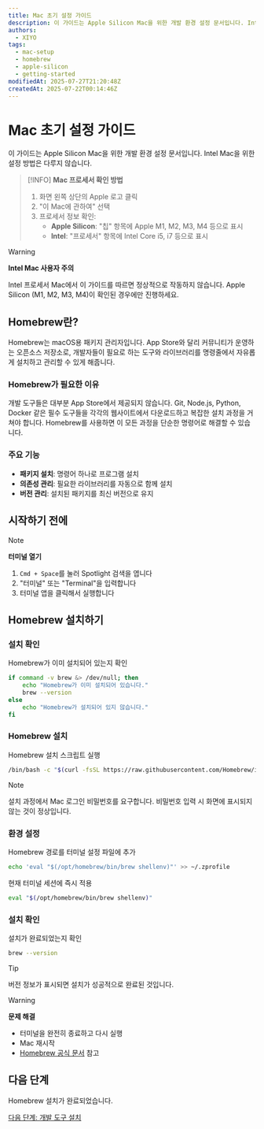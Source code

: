 ```yaml
---
title: Mac 초기 설정 가이드
description: 이 가이드는 Apple Silicon Mac을 위한 개발 환경 설정 문서입니다. Intel Mac을 위한 설정 방법은 다루지 않습니다.
authors:
  - XIYO
tags:
  - mac-setup
  - homebrew
  - apple-silicon
  - getting-started
modifiedAt: 2025-07-27T21:20:48Z
createdAt: 2025-07-22T00:14:46Z
---
```


# Mac 초기 설정 가이드

이 가이드는 Apple Silicon Mac을 위한 개발 환경 설정 문서입니다. Intel Mac을 위한 설정 방법은 다루지 않습니다.

> [!INFO]
> **Mac 프로세서 확인 방법**
> 
> 1. 화면 왼쪽 상단의 Apple 로고 클릭
> 2. "이 Mac에 관하여" 선택
> 3. 프로세서 정보 확인:
>    - **Apple Silicon**: "칩" 항목에 Apple M1, M2, M3, M4 등으로 표시
>    - **Intel**: "프로세서" 항목에 Intel Core i5, i7 등으로 표시

> [!WARNING]
> **Intel Mac 사용자 주의**
> 
> Intel 프로세서 Mac에서 이 가이드를 따르면 정상적으로 작동하지 않습니다.
> Apple Silicon (M1, M2, M3, M4)이 확인된 경우에만 진행하세요.

## Homebrew란?

Homebrew는 macOS용 패키지 관리자입니다. App Store와 달리 커뮤니티가 운영하는 오픈소스 저장소로, 개발자들이 필요로 하는 도구와 라이브러리를 명령줄에서 자유롭게 설치하고 관리할 수 있게 해줍니다.

### Homebrew가 필요한 이유

개발 도구들은 대부분 App Store에서 제공되지 않습니다. Git, Node.js, Python, Docker 같은 필수 도구들을 각각의 웹사이트에서 다운로드하고 복잡한 설치 과정을 거쳐야 합니다. Homebrew를 사용하면 이 모든 과정을 단순한 명령어로 해결할 수 있습니다.

### 주요 기능

- **패키지 설치**: 명령어 하나로 프로그램 설치
- **의존성 관리**: 필요한 라이브러리를 자동으로 함께 설치
- **버전 관리**: 설치된 패키지를 최신 버전으로 유지

## 시작하기 전에

> [!NOTE]
> **터미널 열기**
> 1. `Cmd + Space`를 눌러 Spotlight 검색을 엽니다
> 2. "터미널" 또는 "Terminal"을 입력합니다
> 3. 터미널 앱을 클릭해서 실행합니다

## Homebrew 설치하기

### 설치 확인

Homebrew가 이미 설치되어 있는지 확인

```bash
if command -v brew &> /dev/null; then
    echo "Homebrew가 이미 설치되어 있습니다."
    brew --version
else
    echo "Homebrew가 설치되어 있지 않습니다."
fi
```

### Homebrew 설치

Homebrew 설치 스크립트 실행

```bash
/bin/bash -c "$(curl -fsSL https://raw.githubusercontent.com/Homebrew/install/HEAD/install.sh)"
```

> [!NOTE]
> 설치 과정에서 Mac 로그인 비밀번호를 요구합니다.
> 비밀번호 입력 시 화면에 표시되지 않는 것이 정상입니다.

### 환경 설정

Homebrew 경로를 터미널 설정 파일에 추가

```bash
echo 'eval "$(/opt/homebrew/bin/brew shellenv)"' >> ~/.zprofile
```

현재 터미널 세션에 즉시 적용

```bash
eval "$(/opt/homebrew/bin/brew shellenv)"
```


### 설치 확인

설치가 완료되었는지 확인

```bash
brew --version
```

> [!TIP]
> 버전 정보가 표시되면 설치가 성공적으로 완료된 것입니다.

> [!WARNING]
> **문제 해결**
> - 터미널을 완전히 종료하고 다시 실행
> - Mac 재시작
> - [Homebrew 공식 문서](https://docs.brew.sh/Installation) 참고

## 다음 단계

Homebrew 설치가 완료되었습니다.

[다음 단계: 개발 도구 설치](macos-step01-essential-developer-tools)

